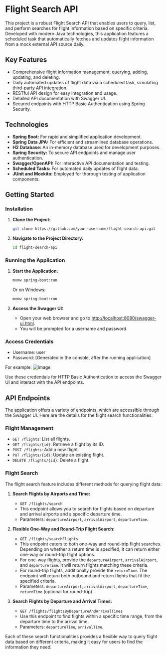 # Flight Search API

This project is a robust Flight Search API that enables users to query, list, and perform searches for flight information based on specific criteria. Developed with modern Java technologies, this application features a scheduled task that automatically fetches and updates flight information from a mock external API source daily.

## Key Features

- Comprehensive flight information management: querying, adding, updating, and deleting.
- Daily automated updates of flight data via a scheduled task, simulating third-party API integration.
- RESTful API design for easy integration and usage.
- Detailed API documentation with Swagger UI.
- Secured endpoints with HTTP Basic Authentication using Spring Security.

## Technologies

- **Spring Boot:** For rapid and simplified application development.
- **Spring Data JPA:** For efficient and streamlined database operations.
- **H2 Database:** An in-memory database used for development purposes.
- **Spring Security:** To secure API endpoints and manage user authentication.
- **Swagger/OpenAPI:** For interactive API documentation and testing.
- **Scheduled Tasks:** For automated daily updates of flight data.
- **JUnit and Mockito:** Employed for thorough testing of application components.

## Getting Started

### Installation

1. **Clone the Project:**
   ```bash
   git clone https://github.com/your-username/flight-search-api.git

2. **Navigate to the Project Directory:**
   ```bash
   cd flight-search-api
   
### Running the Application

1. **Start the Application:**
   ```bash
   mvnw spring-boot:run
   ```
   Or on Windows:
   ```bash
   mvnw spring-boot:run
   ```
   
2. **Access the Swagger UI:**
   - Open your web browser and go to <a href="http://localhost:8080/swagger-ui.html" target="_blank">http://localhost:8080/swagger-ui.html</a>.
   - You will be prompted for a username and password.

### Access Credentials
   - Username: user
   - Password: [Generated in the console, after the running application]

For example:
![image](https://github.com/furkankeremselimoglu/flight-search-api/assets/83104753/4fa27547-e27d-4ae8-a492-55a8055c4a21)

Use these credentials for HTTP Basic Authentication to access the Swagger UI and interact with the API endpoints.

## API Endpoints

The application offers a variety of endpoints, which are accessible through the Swagger UI. Here are the details for the flight search functionalities:

### Flight Management
- `GET /flights`: List all flights.
- `GET /flights/{id}`: Retrieve a flight by its ID.
- `POST /flights`: Add a new flight.
- `PUT /flights/{id}`: Update an existing flight.
- `DELETE /flights/{id}`: Delete a flight.

### Flight Search
The flight search feature includes different methods for querying flight data:

1. **Search Flights by Airports and Time:**
   - `GET /flights/search`
   - This endpoint allows you to search for flights based on departure and arrival airports and a specific departure time.
   - Parameters: `departureAirport`, `arrivalAirport`, `departureTime`.

2. **Flexible One-Way and Round-Trip Flight Search:**
   - `GET /flights/searchFlights`
   - This endpoint caters to both one-way and round-trip flight searches. Depending on whether a return time is specified, it can return either one-way or round-trip flight options.
   - For one-way flights, provide the `departureAirport`, `arrivalAirport`, and `departureTime`. It will return flights matching these criteria.
   - For round-trip flights, additionally provide the `returnTime`. The endpoint will return both outbound and return flights that fit the specified criteria.
   - Parameters: `departureAirport`, `arrivalAirport`, `departureTime`, `returnTime` (optional for round-trip).

3. **Search Flights by Departure and Arrival Times:**
   - `GET /flights/flightsByDepartureAndArrivalTimes`
   - Use this endpoint to find flights within a specific time range, from the departure time to the arrival time.
   - Parameters: `departureTime`, `arrivalTime`.

Each of these search functionalities provides a flexible way to query flight data based on different criteria, making it easy for users to find the information they need.
